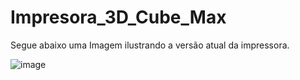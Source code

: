 # Impresora_3D_Cube_Max

Segue abaixo uma Imagem ilustrando a versão atual da impressora.

![image](https://user-images.githubusercontent.com/23616973/229978742-25436e6f-30e2-49ea-9bf2-4239dabec8f6.png)

